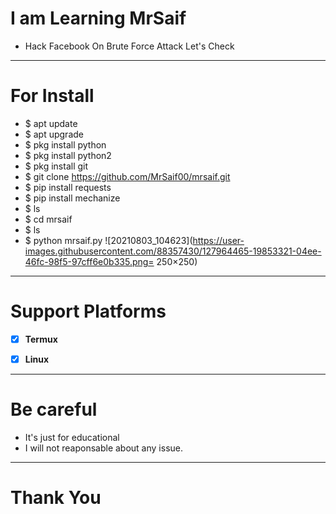 
# **I am Learning MrSaif**
- Hack Facebook On Brute Force Attack
Let's Check


***



# **For Install**
- $ apt update
- $ apt upgrade
- $ pkg install python
- $ pkg install python2
- $ pkg install git
- $ git clone https://github.com/MrSaif00/mrsaif.git
- $ pip install requests
- $ pip install mechanize
- $ ls
- $ cd mrsaif
- $ ls
- $ python mrsaif.py
![20210803_104623](https://user-images.githubusercontent.com/88357430/127964465-19853321-04ee-46fc-98f5-97cff6e0b335.png= 250×250)



***
# Support Platforms
- [x] **Termux**
- [x] **Linux**



***
# Be careful
- It's just for educational
- I will not reaponsable about any issue.

***

# Thank You
